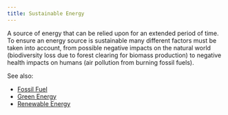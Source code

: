 ```yaml
---
title: Sustainable Energy
---
```


A source of energy that can be relied upon for an extended period of time. To ensure an energy source is sustainable many different factors must be taken into account, from possible negative impacts on the natural world (biodiversity loss due to forest clearing for biomass production) to negative health impacts on humans (air pollution from burning fossil fuels).

See also: 
- [Fossil Fuel](#fossil-fuel)
- [Green Energy](#green-energy)
- [Renewable Energy](#renewable-energy)